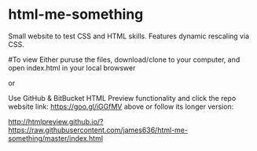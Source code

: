 # html-me-something
Small website to test CSS and HTML skills. Features dynamic rescaling via CSS.

#To view
Either puruse the files, download/clone to your computer, and open index.html in your local browswer

or

Use GitHub & BitBucket HTML Preview functionality and click the repo website link: https://goo.gl/iGGfMV above or follow its longer version:

http://htmlpreview.github.io/?https://raw.githubusercontent.com/james636/html-me-something/master/index.html
